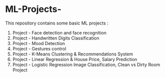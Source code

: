 # ML-Projects-
This repository contains some basic ML projects :
1.  Project - Face detection and face recognition
2.  Project - Handwritten Digits Classification
3.  Project - Mood Detection
4.  Project - Gestures control 
5.  Project - K-Means Clustering & Recommendations System
6.  Project - Linear Regression & House Price, Salary Prediction
7.  Project - Logistic Regression Image Classification, Clean vs Dirty Room Project
